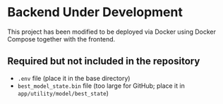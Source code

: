 # Backend Under Development

This project has been modified to be deployed via Docker using Docker Compose together with the frontend.

## Required but not included in the repository

- `.env` file (place it in the base directory)
- `best_model_state.bin` file (too large for GitHub; place it in `app/utility/model/best_state`)
